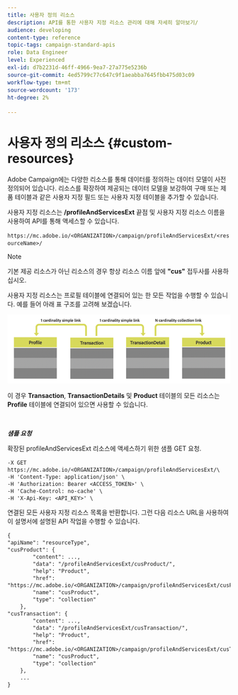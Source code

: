 ```yaml
---
title: 사용자 정의 리소스
description: API를 통한 사용자 지정 리소스 관리에 대해 자세히 알아보기/
audience: developing
content-type: reference
topic-tags: campaign-standard-apis
role: Data Engineer
level: Experienced
exl-id: d7b2231d-46ff-4966-9ea7-27a775e5236b
source-git-commit: 4ed5799c77c647c9f1aeabba7645fbb475d03c09
workflow-type: tm+mt
source-wordcount: '173'
ht-degree: 2%

---
```


# 사용자 정의 리소스 {#custom-resources}

Adobe Campaign에는 다양한 리소스를 통해 데이터를 정의하는 데이터 모델이 사전 정의되어 있습니다. 리소스를 확장하여 제공되는 데이터 모델을 보강하여 구매 또는 제품 테이블과 같은 사용자 지정 필드 또는 사용자 지정 테이블을 추가할 수 있습니다.

사용자 지정 리소스는 **/profileAndServicesExt** 끝점 및 사용자 지정 리소스 이름을 사용하여 API를 통해 액세스할 수 있습니다.

`https://mc.adobe.io/<ORGANIZATION>/campaign/profileAndServicesExt/<resourceName>/`

>[!NOTE]
>
>기본 제공 리소스가 아닌 리소스의 경우 항상 리소스 이름 앞에 <b>&quot;cus&quot;</b> 접두사를 사용하십시오.

사용자 지정 리소스는 프로필 테이블에 연결되어 있는 한 모든 작업을 수행할 수 있습니다. 예를 들어 아래 표 구조를 고려해 보겠습니다.

![대체 텍스트](assets/cusresources.png)

이 경우 **Transaction**, **TransactionDetails** 및 **Product** 테이블의 모든 리소스는 **Profile** 테이블에 연결되어 있으면 사용할 수 있습니다.

<br/>

***샘플 요청***

확장된 profileAndServicesExt 리소스에 액세스하기 위한 샘플 GET 요청.

```
-X GET https://mc.adobe.io/<ORGANIZATION>/campaign/profileAndServicesExt/\
-H 'Content-Type: application/json' \
-H 'Authorization: Bearer <ACCESS_TOKEN>' \
-H 'Cache-Control: no-cache' \
-H 'X-Api-Key: <API_KEY>' \
```

연결된 모든 사용자 지정 리소스 목록을 반환합니다. 그런 다음 리소스 URL을 사용하여 이 설명서에 설명된 API 작업을 수행할 수 있습니다.

```
{
"apiName": "resourceType",
"cusProduct": {
        "content": ...,
        "data": "/profileAndServicesExt/cusProduct/",
        "help": "Product",
        "href": "https://mc.adobe.io/<ORGANIZATION>/campaign/profileAndServicesExt/cusProduct/metadata",
        "name": "cusProduct",
        "type": "collection"
    },
"cusTransaction": {
        "content": ...,
        "data": "/profileAndServicesExt/cusTransaction/",
        "help": "Product",
        "href": "https://mc.adobe.io/<ORGANIZATION>/campaign/profileAndServicesExt/cusTransaction/metadata",
        "name": "cusProduct",
        "type": "collection"
    },
    ...
}
```
